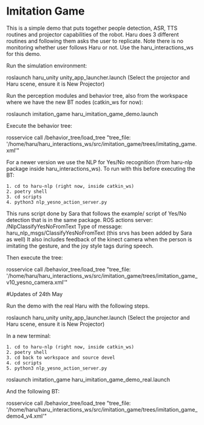 # Imitation Game
This is a simple demo that puts together people detection, ASR, TTS routines and projector 
capabilities of the robot. Haru does 3 different routines and following them asks the user to 
replicate. Note there is no monitoring whether user follows Haru or not. 
Use the haru_interactions_ws for this demo. 



Run the simulation environment: 

roslaunch haru_unity unity_app_launcher.launch
(Select the projector and Haru scene, ensure it is New Projector)


Run the perception modules and behavior tree, also from the workspace where we have the new BT nodes (catkin_ws for now): 

roslaunch imitation_game haru_imitation_game_demo.launch


Execute the behavior tree:

rosservice call /behavior_tree/load_tree "tree_file: '/home/haru/haru_interactions_ws/src/imitation_game/trees/imitating_game.xml'" 

For a newer version we use the NLP for Yes/No recognition (from haru-nlp package inside haru_interactions_ws). To run with this before executing the BT:

    1. cd to haru-nlp (right now, inside catkin_ws)
    2. poetry shell
    3. cd scripts
    4. python3 nlp_yesno_action_server.py 

This runs script done by Sara that follows the example/ script of Yes/No detection that is in the same package. 
ROS actions server: /NlpClassifyYesNoFromText
Type of message: haru_nlp_msgs/ClassifyYesNoFromText (this srvs has been added by Sara as well)
It also includes feedback of the kinect camera when the person is imitating the gesture, and the <routine>joy</routine> style tags during speech. 

Then execute the tree: 

rosservice call /behavior_tree/load_tree "tree_file: '/home/haru/haru_interactions_ws/src/imitation_game/trees/imitation_game_v10_yesno_camera.xml'" 

#Updates of 24th May

Run the demo with the real Haru with the following steps.


roslaunch haru_unity unity_app_launcher.launch
(Select the projector and Haru scene, ensure it is New Projector)


In a new terminal:

    1. cd to haru-nlp (right now, inside catkin_ws)
    2. poetry shell
    3. cd back to workspace and source devel
    4. cd scripts
    5. python3 nlp_yesno_action_server.py


roslaunch imitation_game haru_imitation_game_demo_real.launch 

And the following BT:

rosservice call /behavior_tree/load_tree "tree_file: '/home/haru/haru_interactions_ws/src/imitation_game/trees/imitation_game_demo4_v4.xml'" 




